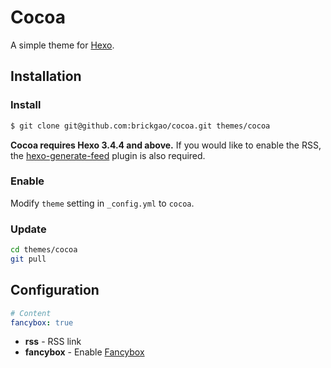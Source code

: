 # Cocoa

A simple theme for [Hexo].

## Installation

### Install

``` bash
$ git clone git@github.com:brickgao/cocoa.git themes/cocoa
```

**Cocoa requires Hexo 3.4.4 and above.** If you would like to enable the RSS, the [hexo-generate-feed] plugin is also required.

### Enable

Modify `theme` setting in `_config.yml` to `cocoa`.

### Update

``` bash
cd themes/cocoa
git pull
```

## Configuration

``` yml
# Content
fancybox: true
```

- **rss** - RSS link
- **fancybox** - Enable [Fancybox]

[Hexo]: https://hexo.io/
[Fancybox]: http://fancyapps.com/fancybox/
[hexo-generate-feed]: https://github.com/hexojs/hexo-generator-feed